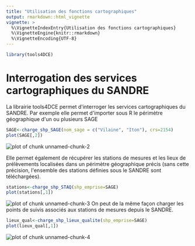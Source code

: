 ```yaml
---
title: "Utilisation des fonctions cartographiques"
output: rmarkdown::html_vignette
vignette: >
  %\VignetteIndexEntry{Utilisation des fonctions cartographiques}
  %\VignetteEngine{knitr::rmarkdown}
  %\VignetteEncoding{UTF-8}
---
```




```r
library(tools4DCE)
```


# Interrogation des services cartographiques du SANDRE
La librairie tools4DCE permet d'interroger les services cartographiques du SANDRE.
Par exemple elle permet d'importer sous R le périmètre géographique d'un ou plusieurs SAGE


```r
SAGE<-charge_shp_SAGE(nom_sage = c("Vilaine", "Iton"), crs=2154)
plot(SAGE[,2])
```

![plot of chunk unnamed-chunk-2](figure/unnamed-chunk-2-1.png)

Elle permet également de récupérer les stations de mesures et les lieux de prélèvements localisées dans un périmètre géographique précis (sans cette précision, l'ensemble des stations définies sous le SANDRE sont téléchargées).

```r
stations<-charge_shp_STAQ(shp_emprise=SAGE)
plot(stations[,1])
```

![plot of chunk unnamed-chunk-3](figure/unnamed-chunk-3-1.png)
On peut de la même façon charger les points de suivis associés aux stations de mesures depuis le SANDRE.

```r
lieux_qual<-charge_shp_lieux_qualite(shp_emprise=SAGE)
plot(lieux_qual[,1])
```

![plot of chunk unnamed-chunk-4](figure/unnamed-chunk-4-1.png)


